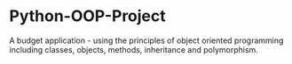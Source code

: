 # Python-OOP-Project
A budget application - using the principles of object oriented programming including classes, objects, methods, inheritance and polymorphism.
